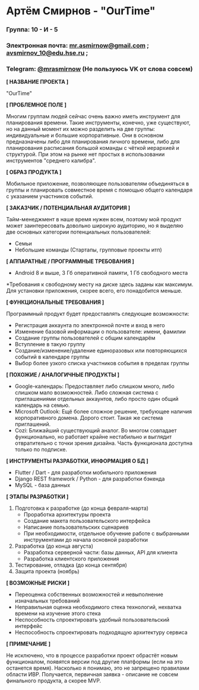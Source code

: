 # Артём Смирнов - "OurTime"

### Группа: 10 - И - 5
### Электронная почта: mr.asmirnow@gmail.com ; avsmirnov_10@edu.hse.ru ;
### Telegram: [@mrasmirnow](https://t.me/mrasmirnow) (Не пользуюсь VK от слова совсем)

**[ НАЗВАНИЕ ПРОЕКТА ]**

"OurTime"

**[ ПРОБЛЕМНОЕ ПОЛЕ ]**

Многим группам людей сейчас очень важно иметь инструмент для планирования  времени. Такие инструменты, конечно, уже существуют, но на данный момент их можно разделить на две группы: индивидуальные и большие корпоративные. Они в основном предназначены либо для планирования личного времени, либо для планирования расписания большой команды с чёткой иерархией и структурой. При этом на рынке нет простых в использовании инструментов "среднего калибра".

**[ ОБРАЗ ПРОДУКТА ]**

Мобильное приложение, позволяющее пользователям объединяться в группы и планировать совместное время с помощью общего календаря с указанием участников событий.

**[ ЗАКАЗЧИК / ПОТЕНЦИАЛЬНАЯ АУДИТОРИЯ ]**

Тайм-менеджмент в наше время нужен всем, поэтому мой продукт может заинтересовать довольно широкую аудиторию, но я выделяю две основных категории потенциальных пользователей:

* Семьи
* Небольшие команды (Стартапы, групповые проекты итп)

**[ АППАРАТНЫЕ / ПРОГРАММНЫЕ ТРЕБОВАНИЯ ]** 

* Android 8 и выше, 3 Гб оперативной памяти, 1 Гб свободного места

*Требования к свободному месту на диске здесь заданы как максимум. Для установки приложения, скорее всего, его понадобится меньше.

**[ ФУНКЦИОНАЛЬНЫЕ ТРЕБОВАНИЯ ]**

Программный продукт будет предоставлять следующие возможности:

* Регистрация аккаунта по электронной почте и вход в него
* Изменение базовой информации о пользователе: имени, фамилии
* Создание группы пользователей с общим календарём
* Вступление в такую группу
* Создание/изменение/удаление единоразовых или повторяющихся событий в календаре группы
* Выбор более узкого списка участников события в пределах группы

**[ ПОХОЖИЕ / АНАЛОГИЧНЫЕ ПРОДУКТЫ ]**

* Google-календарь: Предоставляет либо слишком много, либо слишком мало возможностей. Либо сложная система с приглашениями отдельных аккаунтов, либо просто один общий календарь на семью.
* Microsoft Outlook: Ещё более сложное решение, требующее наличия корпоративного домена. Дорого стоит. Такая же система приглашений.
* Cozi: Ближайший существующий аналог. Во многом совпадает функционально, но работает крайне нестабильно и выглядит отвратительно с точки зрения дизайна. Часть функционала доступна только по подписке.

**[ ИНСТРУМЕНТЫ РАЗРАБОТКИ, ИНФОРМАЦИЯ О БД ]**

* Flutter / Dart - для разработки мобильного приложения
* Django REST framework / Python - для разработки бэкенда
* MySQL - база данных

**[ ЭТАПЫ РАЗРАБОТКИ ]**

1. Подготовка к разработке (до конца февраля-марта)
    * Проработка архитектуры проекта
    * Создание макета пользовательского интерфейса
    * Написание пользовательских сценариев
    * При необходимости, отдельное обучение работе с выбранными инструментами до начала основной разработки
2. Разработка (до конца августа)
    * Разработка серверной части: базы данных, API для клиента
    * Разработка клиентского приложения
3. Тестирование, отладка (до конца сентября)
4. Защита проекта (ноябрь)

**[ ВОЗМОЖНЫЕ РИСКИ ]**

* Переоценка собственных возможностей и невыполнение изначальных требований
* Неправильная оценка необходимого стека технологий, нехватка времени на изучение этого стека
* Неспособность спроектировать удобный пользовательский интерфейс
* Неспособность спроектировать подходящую архитектуру сервиса

**[ ПРИМЕЧАНИЕ ]**

Не исключено, что в процессе разработки проект обрастёт новым функционалом, появятся версии под другие платформы (если на это останется время). Насколько я понимаю, это не запрещено правилами области ИВР. Получается, первичная заявка - описание не совсем финального продукта, а скорее MVP.